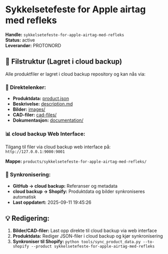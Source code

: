 # Sykkelsetefeste for Apple airtag med refleks

**Handle:** `sykkelsetefeste-for-apple-airtag-med-refleks`  
**Status:** active  
**Leverandør:** PROTONORD

## 📁 Filstruktur (Lagret i cloud backup)

Alle produktfiler er lagret i cloud backup repository og kan nås via:

### 🔗 Direktelenker:
- **Produktdata:** [product.json](http://127.0.0.1:9000/products/sykkelsetefeste-for-apple-airtag-med-refleks/product.json)
- **Beskrivelse:** [description.md](http://127.0.0.1:9000/products/sykkelsetefeste-for-apple-airtag-med-refleks/description.md)
- **Bilder:** [images/](http://127.0.0.1:9000/products/sykkelsetefeste-for-apple-airtag-med-refleks/images/)
- **CAD-filer:** [cad-files/](http://127.0.0.1:9000/products/sykkelsetefeste-for-apple-airtag-med-refleks/cad-files/)
- **Dokumentasjon:** [documentation/](http://127.0.0.1:9000/products/sykkelsetefeste-for-apple-airtag-med-refleks/documentation/)

### 📊 cloud backup Web Interface:
Tilgang til filer via cloud backup web interface på:
`http://127.0.0.1:9000:9001`

**Mappe:** `products/sykkelsetefeste-for-apple-airtag-med-refleks/`

### 🔄 Synkronisering:
- **GitHub → cloud backup:** Referanser og metadata
- **cloud backup → Shopify:** Produktdata og bilder synkroniseres automatisk
- **Last oppdatert:** 2025-09-11 19:45:26

## 💡 Redigering:
1. **Bilder/CAD-filer:** Last opp direkte til cloud backup via web interface
2. **Produktdata:** Rediger JSON-filer i cloud backup og kjør synkronisering
3. **Synkroniser til Shopify:** `python tools/sync_product_data.py --to-shopify --product sykkelsetefeste-for-apple-airtag-med-refleks`
